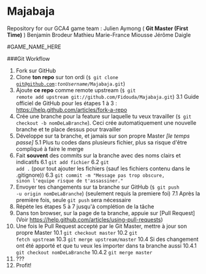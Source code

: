 Majabaja
========

Repository for our GCA4 game team :
Julien Aymong ( **Git Master (First Time)** )
Benjamin Brodeur Mathieu
Marie-France Miousse
Jérôme Daigle

#GAME_NAME_HERE

###Git Workflow

1. Fork sur GitHub
2. Clone **ton repo** sur ton ordi (<code>$ git clone git@github.com:<i>tonUsername</i>/Majabaja.git</code>)
3. Ajoute **ce repo** comme remote upstream (<code>$ git remote add upstream git://github.com/Fidouda/Majabaja.git</code>)
3.1 Guide officiel de GitHub pour les étapes 1 à 3 : https://help.github.com/articles/fork-a-repo
4. Crée une branche pour la feature sur laquelle tu veux travailler (<code>$ git checkout -b nomDeLaBranche</code>). Ceci crée automatiquement une nouvelle branche et te place dessus pour travailler
5. Développe sur ta branche, et jamais sur son propre Master  *[le temps passe]*
5.1 Plus tu codes dans plusieurs fichier, plus sa risque d'être compliqué à faire le merge 
6. Fait **souvent** des commits sur la branche avec des noms clairs et indicatifs
6.1 <code>git add fichier</code>
6.2 <code>git add .</code> (pour tout ajouter les fichiers (sauf les fichiers contenu dans le .gitignore))
6.3 <code>git commit -m "Message pas trop obscure, sinon l'equipe risque de t'assassiner."</code>
7. Envoyer tes changements sur ta branche sur GitHub (<code>$ git push -u origin nomDeLaBranche</code>) (seulement requis la premiere foi)
7.1 Après la première fois, seule <code>git push</code> sera nécessaire
8. Répète les étapes 5 à 7 jusqu'à complétion de la tâche
9. Dans ton browser, sur la page de ta branche, appuie sur [Pull Request] (Voir https://help.github.com/articles/using-pull-requests)
10. Une fois le Pull Request accepté par le Git Master, mettre à jour son propre Master
10.1 <code>git checkout master</code>
10.2 <code>git fetch upstream</code>
10.3 <code>git merge upstream/master</code>
10.4 Si des changement ont été apporté et que tu veux les importer dans ta branche aussi
10.4.1 <code>git checkout nomDeLaBranche</code>
10.4.2 <code>git merge master</code>
11. ???
12. Profit!
